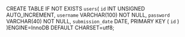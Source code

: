 CREATE TABLE IF NOT EXISTS `users`(
   `id` INT UNSIGNED AUTO_INCREMENT,
   `username` VARCHAR(100) NOT NULL,
   `password` VARCHAR(40) NOT NULL,
   `submission_date` DATE,
   PRIMARY KEY ( `id` )
)ENGINE=InnoDB DEFAULT CHARSET=utf8;
